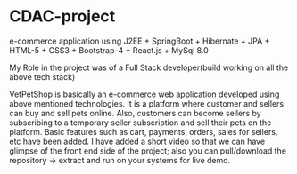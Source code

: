 # CDAC-project
e-commerce application using J2EE + SpringBoot + Hibernate + JPA + HTML-5 + CSS3 + Bootstrap-4 + React.js + MySql 8.0

My Role in the project was of a Full Stack developer(build working on all the above tech stack)

VetPetShop is basically an e-commerce web application developed using above mentioned technologies. It is a platform where customer and sellers can buy and sell pets online. Also, customers can become sellers by subscribing to a temporary seller subscription and sell their pets on the platform. Basic features such as cart, payments, orders, sales for sellers, etc have been added.
I have added a short video so that we can have glimpse of the front end side of the project; also you can pull/download the repository -> extract and run on your systems for live demo.
